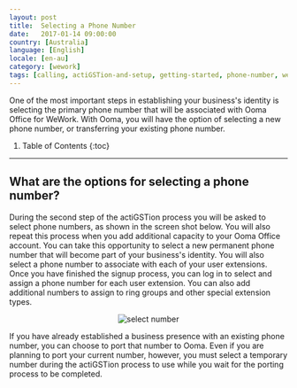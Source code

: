 ```yaml
---
layout: post
title:  Selecting a Phone Number
date:   2017-01-14 09:00:00
country: [Australia]
language: [English]
locale: [en-au]
category: [wework]
tags: [calling, actiGSTion-and-setup, getting-started, phone-number, wework]
---
```


One of the most important steps in establishing your business's identity is selecting the primary phone number that will be associated with Ooma Office for WeWork. With Ooma, you will have the option of selecting a new phone number, or transferring your existing phone number.

1. Table of Contents
{:toc}
* * *

## What are the options for selecting a phone number?

During the second step of the actiGSTion process you will be asked to select phone numbers, as shown in the screen shot below. You will also repeat this process when you add additional capacity to your Ooma Office account. You can take this opportunity to select a new permanent phone number that will become part of your business's identity. You will also select a phone number to associate with each of your user extensions. Once you have finished the signup process, you can log in to select and assign a phone number for each user extension. You can also add additional numbers to assign to ring groups and other special extension types.

<p align="center"><img alt="select number" src="{{ site.baseurl }}/assets/images/ooma_office_wework/select_phone_number_wework_1.png" /></p> 

If you have already established a business presence with an existing phone number, you can choose to port that number to Ooma. Even if you are planning to port your current number, however, you must select a temporary number during the actiGSTion process to use while you wait for the porting process to be completed.